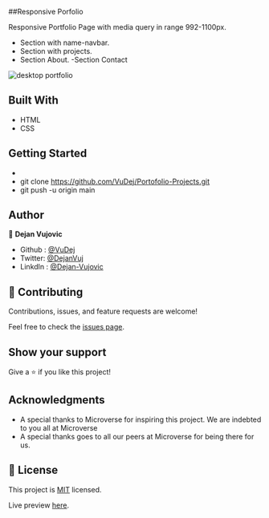 ##Responsive Porfolio

 Responsive Portfolio Page with media query in range 992-1100px.

- Section with name-navbar.
- Section with projects.
- Section About.
-Section Contact

![desktop portfolio](https://user-images.githubusercontent.com/93735137/144689631-a9b69314-de02-4656-99c5-151407dfe377.PNG)



## Built With

- HTML
- CSS

## Getting Started
-
- git clone https://github.com/VuDej/Portofolio-Projects.git
- git push -u origin main

## Author

👤 **Dejan Vujovic**

- Github : [@VuDej](https://github.com/VuDej)
- Twitter: [@DejanVuj](https://twitter.com/DejanVuj)
- LinkdIn : [@Dejan-Vujovic](https://www.linkedin.com/in/dejan-vujovic-5a0672225/)


## 🤝 Contributing

Contributions, issues, and feature requests are welcome!

Feel free to check the [issues page](https://github.com/VuDej/Responsive-Web-Design/issues/6).

## Show your support

Give a ⭐️ if you like this project!

## Acknowledgments

- A special thanks to Microverse for inspiring this project. We are indebted to you all at Microverse
- A special thanks goes to all our peers at Microverse for being there for us.

## 📝 License

This project is [MIT](LICENSE) licensed.

Live preview [here](https://vudej.github.io/Responsive-Web-Design/).
